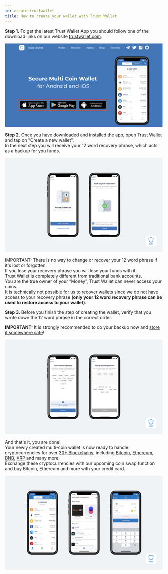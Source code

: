 ```yaml
---
id: create-trustwallet
title: How to create your wallet with Trust Wallet
---
```



**Step 1.** To get the latest Trust Wallet App you should follow one of the download links on our website [trustwallet.com](https://trustwallet.com/).

![img](assets/how-to-create-a-wallet-on-trustwallet/1.png)

**Step 2.** Once you have downloaded and installed the app, open Trust Wallet and tap on "Create a new wallet".<br/>
In the next step you will receive your 12 word recovery phrase, which acts as a backup for you funds.

![img](assets/how-to-create-a-wallet-on-trustwallet/2.png)

IMPORTANT: There is no way to change or recover your 12 word phrase if it's lost or forgotten.<br/>
If you lose your recovery phrase you will lose your funds with it.<br/>
Trust Wallet is completely different from traditional bank accounts.<br/>
You are the true owner of your “Money”, Trust Wallet can never access your coins.<br/>
It is technically not possible for us to recover wallets since we do not have access to your recovery phrase
**(only your 12 word recovery phrase can be used to restore access to your wallet)**.<br/>

**Step 3.** Before you finish the step of creating the wallet, verify that you wrote down the 12 word phrase in the correct order.

**IMPORTANT:** It is strongly recommended to do your backup now and [store it somewhere safe](https://help.trustwallet.com/hc/en-us/articles/360016509753-Best-Practices-to-Store-Recovery-Phrase-and-Private-Keys)!

![img](assets/how-to-create-a-wallet-on-trustwallet/3.png)

And that's it, you are done!<br/>
Your newly created multi-coin wallet is now ready to handle cryptocurrencies for over
[30+ Blockchains](https://trustwallet.com/assets), including [Bitcoin](https://trustwallet.com/assets/bitcoin), [Ethereum](http://trustwallet.com/assets/ethereum),
[BNB](https://trustwallet.com/assets/binance-coin), [XRP](https://trustwallet.com/assets/xrp) and many more.<br/>
Exchange these cryptocurrencies with our upcoming coin swap function and buy Bitcoin, Ethereum and more with your credit card.

![img](assets/how-to-create-a-wallet-on-trustwallet/4.png)